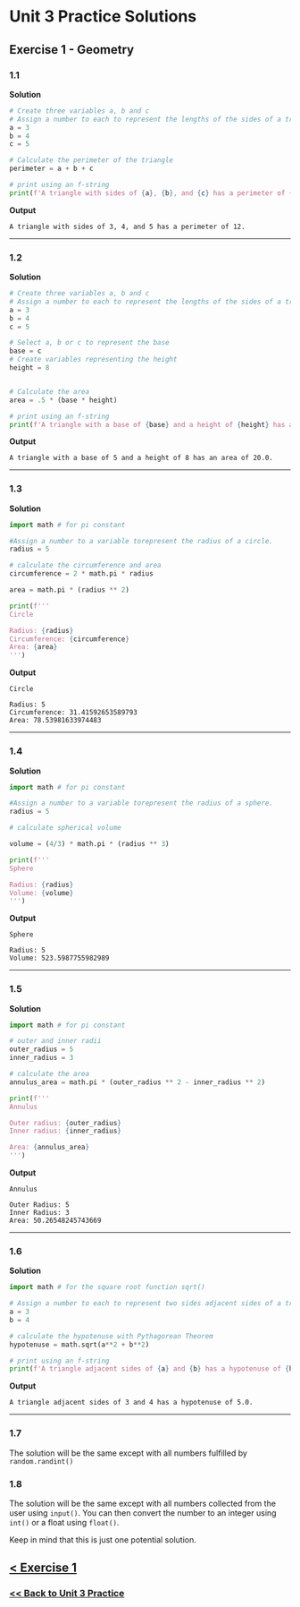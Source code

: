 # Unit 3 Practice Solutions

## Exercise 1 - Geometry

### **1.1**

**Solution**

```python
# Create three variables a, b and c
# Assign a number to each to represent the lengths of the sides of a triangle
a = 3
b = 4
c = 5

# Calculate the perimeter of the triangle
perimeter = a + b + c

# print using an f-string
print(f'A triangle with sides of {a}, {b}, and {c} has a perimeter of {perimeter}.')
```

**Output**

    A triangle with sides of 3, 4, and 5 has a perimeter of 12.

---

### **1.2**

**Solution**

```python
# Create three variables a, b and c
# Assign a number to each to represent the lengths of the sides of a triangle
a = 3
b = 4
c = 5

# Select a, b or c to represent the base
base = c
# Create variables representing the height
height = 8


# Calculate the area
area = .5 * (base * height)

# print using an f-string
print(f'A triangle with a base of {base} and a height of {height} has an area of {area}.')
```

**Output**

    A triangle with a base of 5 and a height of 8 has an area of 20.0.

---

### **1.3**

**Solution**

```python
import math # for pi constant

#Assign a number to a variable torepresent the radius of a circle.
radius = 5

# calculate the circumference and area
circumference = 2 * math.pi * radius

area = math.pi * (radius ** 2)

print(f'''
Circle

Radius: {radius}
Circumference: {circumference}
Area: {area}
''')
```

**Output**

    Circle

    Radius: 5
    Circumference: 31.41592653589793
    Area: 78.53981633974483

---

### **1.4**

**Solution**

```python
import math # for pi constant

#Assign a number to a variable torepresent the radius of a sphere.
radius = 5

# calculate spherical volume

volume = (4/3) * math.pi * (radius ** 3)

print(f'''
Sphere

Radius: {radius}
Volume: {volume}
''')
```

**Output**

    Sphere

    Radius: 5
    Volume: 523.5987755982989

---

### **1.5**

**Solution**

```python
import math # for pi constant

# outer and inner radii
outer_radius = 5
inner_radius = 3

# calculate the area
annulus_area = math.pi * (outer_radius ** 2 - inner_radius ** 2)

print(f'''
Annulus

Outer radius: {outer_radius}
Inner radius: {inner_radius}

Area: {annulus_area}
''')
```

**Output**

    Annulus

    Outer Radius: 5
    Inner Radius: 3
    Area: 50.26548245743669

---

### **1.6**

**Solution**

```python
import math # for the square root function sqrt()

# Assign a number to each to represent two sides adjacent sides of a triangle
a = 3
b = 4

# calculate the hypotenuse with Pythagorean Theorem
hypotenuse = math.sqrt(a**2 + b**2)

# print using an f-string
print(f'A triangle adjacent sides of {a} and {b} has a hypotenuse of {hypotenuse}.')
```

**Output**

    A triangle adjacent sides of 3 and 4 has a hypotenuse of 5.0.

---

### **1.7**

The solution will be the same except with all numbers fulfilled by `random.randint()`

### **1.8**

The solution will be the same except with all numbers collected from the user using `input()`. You can then convert the number to an integer using `int()` or a float using `float()`.

Keep in mind that this is just one potential solution.

## [< Exercise 1](../exercise_1.md)

### [<< Back to Unit 3 Practice](/practice/unit_3/)
